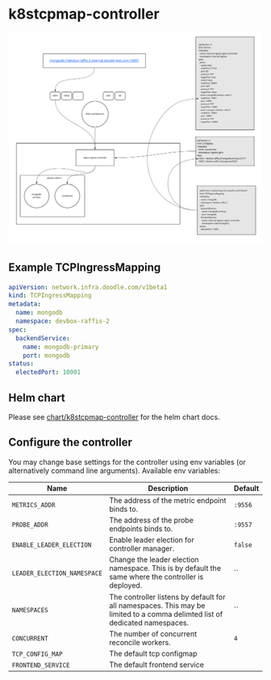 # k8stcpmap-controller

![graph](https://github.com/DoodleScheduling/k8stcpmap-controller/blob/master/docs/graph.jpg?raw=true)

## Example TCPIngressMapping

```yaml
apiVersion: network.infra.doodle.com/v1beta1
kind: TCPIngressMapping
metadata:
  name: mongodb
  namespace: devbox-raffis-2
spec:
  backendService:
    name: mongodb-primary
    port: mongodb
status:
  electedPort: 10001
```

## Helm chart

Please see [chart/k8stcpmap-controller](https://github.com/DoodleScheduling/k8stcpmap-controller) for the helm chart docs.

## Configure the controller

You may change base settings for the controller using env variables (or alternatively command line arguments).
Available env variables:

| Name  | Description | Default |
|-------|-------------| --------|
| `METRICS_ADDR` | The address of the metric endpoint binds to. | `:9556` |
| `PROBE_ADDR` | The address of the probe endpoints binds to. | `:9557` |
| `ENABLE_LEADER_ELECTION` | Enable leader election for controller manager. | `false` |
| `LEADER_ELECTION_NAMESPACE` | Change the leader election namespace. This is by default the same where the controller is deployed. | `` |
| `NAMESPACES` | The controller listens by default for all namespaces. This may be limited to a comma delimted list of dedicated namespaces. | `` |
| `CONCURRENT` | The number of concurrent reconcile workers.  | `4` |
| `TCP_CONFIG_MAP` | The default tcp configmap | |
| `FRONTEND_SERVICE` | The default frontend service | |

